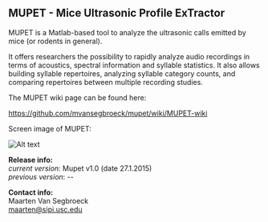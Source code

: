 ## MUPET - Mice Ultrasonic Profile ExTractor

MUPET is a Matlab-based tool to analyze the ultrasonic calls emitted by mice (or rodents in general).  

It offers researchers the possibility to rapidly analyze audio recordings in terms of acoustics, spectral information and syllable statistics. It also allows building syllable repertoires, analyzing syllable category counts, and comparing repertoires between multiple recording studies.  

The MUPET wiki page can be found here:  

https://github.com/mvansegbroeck/mupet/wiki/MUPET-wiki  

Screen image of MUPET:  

![Alt text](https://db.tt/O2M5GzEO "Mupet screen image")

**Release info:**  
*current version*: Mupet v1.0 (date 27.1.2015)  
*previous version*: --

**Contact info:**  
Maarten Van Segbroeck  
maarten@sipi.usc.edu
